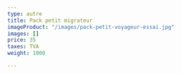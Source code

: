 ```yaml
---
type: autre
title: Pack petit migrateur
imageProduct: "/images/pack-petit-voyageur-essai.jpg"
images: []
price: 35
taxes: TVA
weight: 1000

---
```

